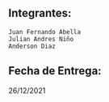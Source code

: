 ## Integrantes:
```
Juan Fernando Abella
Julian Andres Niño
Anderson Diaz
```
## Fecha de Entrega:
26/12/2021

